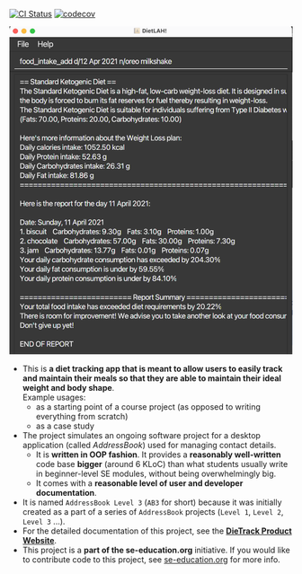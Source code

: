 [![CI Status](https://github.com/AY2021S2-CS2103T-T12-2/tp/workflows/Java%20CI/badge.svg)](https://github.com/AY2021S2-CS2103T-T12-2/tp/actions)
[![codecov](https://codecov.io/gh/AY2021S2-CS2103T-T12-2/tp/branch/master/graph/badge.svg?token=1H94FQ5BPQ)](https://codecov.io/gh/AY2021S2-CS2103T-T12-2/tp)


![Ui](docs/images/Ui.png)

* This is **a diet tracking app that is meant to allow users to easily track and maintain their meals so that they are able to maintain their ideal weight and body shape**.<br>
  Example usages:
  * as a starting point of a course project (as opposed to writing everything from scratch)
  * as a case study
* The project simulates an ongoing software project for a desktop application (called _AddressBook_) used for managing contact details.
  * It is **written in OOP fashion**. It provides a **reasonably well-written** code base **bigger** (around 6 KLoC) than what students usually write in beginner-level SE modules, without being overwhelmingly big.
  * It comes with a **reasonable level of user and developer documentation**.
* It is named `AddressBook Level 3` (`AB3` for short) because it was initially created as a part of a series of `AddressBook` projects (`Level 1`, `Level 2`, `Level 3` ...).
* For the detailed documentation of this project, see the **[DieTrack Product Website](https://ay2021s2-cs2103t-t12-2.github.io/tp/)**.
* This project is a **part of the se-education.org** initiative. If you would like to contribute code to this project, see [se-education.org](https://se-education.org#https://se-education.org/#contributing) for more info.
